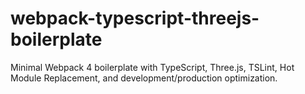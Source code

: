 # webpack-typescript-threejs-boilerplate
Minimal Webpack 4 boilerplate with TypeScript, Three.js, TSLint, Hot Module Replacement, and development/production optimization.

